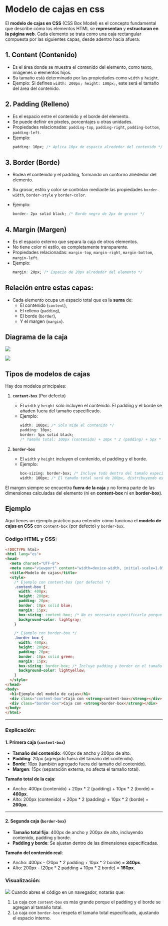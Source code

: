 # Modelo de cajas en css

El **modelo de cajas en CSS** (CSS Box Model) es el concepto fundamental que describe cómo los elementos HTML se **representan** y **estructuran en la página web**. Cada elemento se trata como una caja rectangular compuesta por las siguientes capas, desde adentro hacia afuera:

## 1. Content (Contenido)

- Es el área donde se muestra el contenido del elemento, como texto, imágenes o elementos hijos.
- Su tamaño está determinado por las propiedades como `width` y `height`.
- Ejemplo: Si defines `width: 200px; height: 100px;`, este será el tamaño del área del contenido.

## 2. Padding (Relleno)

- Es el espacio entre el contenido y el borde del elemento.
- Se puede definir en píxeles, porcentajes u otras unidades.
- Propiedades relacionadas: `padding-top`, `padding-right`, `padding-bottom`, `padding-left`.
- Ejemplo:
    ```css
    padding: 10px; /* Aplica 10px de espacio alrededor del contenido */
    ```

## 3. Border (Borde) 

- Rodea el contenido y el padding, formando un contorno alrededor del elemento.
- Su grosor, estilo y color se controlan mediante las propiedades `border-width`, `border-style` y `border-color`.
- Ejemplo:

     ```css
     border: 2px solid black; /* Borde negro de 2px de grosor */
     ```


## 4. Margin (Margen) 

- Es el espacio externo que separa la caja de otros elementos.
- No tiene color ni estilo, es completamente transparente.
- Propiedades relacionadas: `margin-top`, `margin-right`, `margin-bottom`, `margin-left`.
- Ejemplo:
     ```css
     margin: 20px; /* Espacio de 20px alrededor del elemento */
     ```

## Relación entre estas capas:

- Cada elemento ocupa un espacio total que es la **suma** de:
  - El contenido (`content`),
  - El relleno (`padding`),
  - El borde (`border`),
  - Y el margen (`margin`).


## Diagrama de la caja 

![](imgs/modelo-de-cajas.png)

![](imgs/3d_box_model.png)


## Tipos de modelos de cajas 
Hay dos modelos principales:

1. **`content-box`** (Por defecto) 
   - El `width` y `height` solo incluyen el contenido. El padding y el borde se añaden fuera del tamaño especificado.
   - Ejemplo:
     ```css
     width: 100px; /* Solo mide el contenido */
     padding: 10px;
     border: 5px solid black;
     /* Tamaño total: 100px (contenido) + 10px * 2 (padding) + 5px * 2 (borde) = 130px */
     ```

2. **`border-box`** 
   - El `width` y `height` incluyen el contenido, el padding y el borde.
   - Ejemplo:
     ```css
     box-sizing: border-box; /* Incluye todo dentro del tamaño especificado */
     width: 100px; /* El tamaño total será de 100px, distribuyendo espacio entre contenido, padding y borde */
     ```

El margen siempre se encuentra **fuera de la caja** y no forma parte de las dimensiones calculadas del elemento (ni en **content-box** ni en **border-box**).

## Ejemplo

Aquí tienes un ejemplo práctico para entender cómo funciona el **modelo de cajas en CSS** con `content-box` (por defecto) y `border-box`. 

### Código HTML y CSS:
```html
<!DOCTYPE html>
<html lang="es">
<head>
  <meta charset="UTF-8">
  <meta name="viewport" content="width=device-width, initial-scale=1.0">
  <title>Modelo de cajas</title>
  <style>
    /* Ejemplo con content-box (por defecto) */
    .content-box {
      width: 400px;
      height: 200px;
      padding: 20px;
      border: 10px solid blue;
      margin: 15px;
      box-sizing: content-box; /* No es necesario especificarlo porque es el valor predeterminado */
      background-color: lightgray;
    }

    /* Ejemplo con border-box */
    .border-box {
      width: 400px;
      height: 200px;
      padding: 20px;
      border: 10px solid green;
      margin: 15px;
      box-sizing: border-box; /* Incluye padding y border en el tamaño total */
      background-color: lightyellow;
    }
  </style>
</head>
<body>
  <h1>Ejemplo del modelo de cajas</h1>
  <div class="content-box">Caja con <strong>content-box</strong></div>
  <div class="border-box">Caja con <strong>border-box</strong></div>
</body>
</html>
```

---

### Explicación:

#### **1. Primera caja (`content-box`)**
- **Tamaño del contenido**: 400px de ancho y 200px de alto.
- **Padding**: 20px (agregado fuera del tamaño del contenido).
- **Borde**: 10px (también agregado fuera del tamaño del contenido).
- **Margen**: 15px (separación externa, no afecta el tamaño total).

**Tamaño total de la caja**:
- Ancho: 400px (contenido) + 20px * 2 (padding) + 10px * 2 (borde) = **460px**.
- Alto: 200px (contenido) + 20px * 2 (padding) + 10px * 2 (borde) = **260px**.

---

#### **2. Segunda caja (`border-box`)**
- **Tamaño total fijo**: 400px de ancho y 200px de alto, incluyendo contenido, padding y borde.
- **Padding y borde**: Se ajustan dentro de las dimensiones especificadas.

**Tamaño del contenido real**:
- Ancho: 400px - (20px * 2 padding + 10px * 2 borde) = **340px**.
- Alto: 200px - (20px * 2 padding + 10px * 2 borde) = **160px**.


### Visualización:

![](imgs/content_border-box.png)
Cuando abres el código en un navegador, notarás que:

1. La caja con `content-box` es más grande porque el padding y el borde se agregan al tamaño total.
2. La caja con `border-box` respeta el tamaño total especificado, ajustando el espacio interno.

